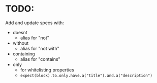 # TODO:

Add and update specs with:

* doesnt
  - alias for "not"
* without
  - alias for "not with"
* containing
  - alias for "contains"
* only
  - for whitelisting properties
  - `expect(block).to.only.have.a("title").and.a("description")`
